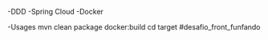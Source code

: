 -DDD
-Spring Cloud
-Docker

-Usages
mvn clean package docker:build
cd target
#desafio_front_funfando
